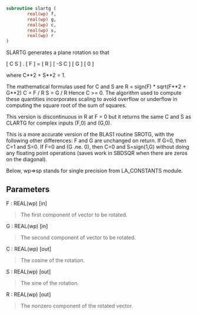 ```fortran
subroutine slartg (
        real(wp) f,
        real(wp) g,
        real(wp) c,
        real(wp) s,
        real(wp) r
)
```

SLARTG generates a plane rotation so that

[  C  S  ]  .  [ F ]  =  [ R ]
[ -S  C  ]     [ G ]     [ 0 ]

where C\*\*2 + S\*\*2 = 1.

The mathematical formulas used for C and S are
R = sign(F) \* sqrt(F\*\*2 + G\*\*2)
C = F / R
S = G / R
Hence C >= 0. The algorithm used to compute these quantities
incorporates scaling to avoid overflow or underflow in computing the
square root of the sum of squares.

This version is discontinuous in R at F = 0 but it returns the same
C and S as CLARTG for complex inputs (F,0) and (G,0).

This is a more accurate version of the BLAS1 routine SROTG,
with the following other differences:
F and G are unchanged on return.
If G=0, then C=1 and S=0.
If F=0 and (G .ne. 0), then C=0 and S=sign(1,G) without doing any
floating point operations (saves work in SBDSQR when
there are zeros on the diagonal).

Below, wp=>sp stands for single precision from LA_CONSTANTS module.

## Parameters
F : REAL(wp) [in]
> The first component of vector to be rotated.

G : REAL(wp) [in]
> The second component of vector to be rotated.

C : REAL(wp) [out]
> The cosine of the rotation.

S : REAL(wp) [out]
> The sine of the rotation.

R : REAL(wp) [out]
> The nonzero component of the rotated vector.
